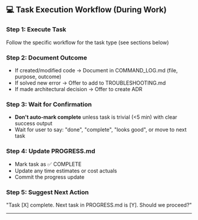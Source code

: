 ## 💻 Task Execution Workflow (During Work)

### Step 1: Execute Task
Follow the specific workflow for the task type (see sections below)

### Step 2: Document Outcome
- If created/modified code → Document in COMMAND_LOG.md (file, purpose, outcome)
- If solved new error → Offer to add to TROUBLESHOOTING.md
- If made architectural decision → Offer to create ADR

### Step 3: Wait for Confirmation
- **Don't auto-mark complete** unless task is trivial (<5 min) with clear success output
- Wait for user to say: "done", "complete", "looks good", or move to next task

### Step 4: Update PROGRESS.md
- Mark task as ✅ COMPLETE
- Update any time estimates or cost actuals
- Commit the progress update

### Step 5: Suggest Next Action
"Task [X] complete. Next task in PROGRESS.md is [Y]. Should we proceed?"

---

